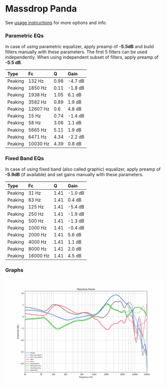 # Massdrop Panda
See [usage instructions](https://github.com/jaakkopasanen/AutoEq#usage) for more options and info.

### Parametric EQs
In case of using parametric equalizer, apply preamp of **-5.5dB** and build filters manually
with these parameters. The first 5 filters can be used independently.
When using independent subset of filters, apply preamp of **-5.5 dB**.

| Type    | Fc       |    Q | Gain    |
|:--------|:---------|:-----|:--------|
| Peaking | 132 Hz   | 0.98 | -4.7 dB |
| Peaking | 1850 Hz  | 0.11 | -1.8 dB |
| Peaking | 1938 Hz  | 1.05 | 6.1 dB  |
| Peaking | 3582 Hz  | 0.89 | 1.9 dB  |
| Peaking | 12607 Hz | 0.6  | 4.8 dB  |
| Peaking | 15 Hz    | 0.74 | -1.4 dB |
| Peaking | 58 Hz    | 3.06 | 1.1 dB  |
| Peaking | 5665 Hz  | 5.11 | 1.9 dB  |
| Peaking | 6471 Hz  | 4.34 | -2.2 dB |
| Peaking | 10030 Hz | 4.39 | 0.8 dB  |

### Fixed Band EQs
In case of using fixed band (also called graphic) equalizer, apply preamp of **-5.9dB**
(if available) and set gains manually with these parameters.

| Type    | Fc       |    Q | Gain    |
|:--------|:---------|:-----|:--------|
| Peaking | 31 Hz    | 1.41 | -1.0 dB |
| Peaking | 63 Hz    | 1.41 | 0.4 dB  |
| Peaking | 125 Hz   | 1.41 | -5.4 dB |
| Peaking | 250 Hz   | 1.41 | -1.9 dB |
| Peaking | 500 Hz   | 1.41 | -1.3 dB |
| Peaking | 1000 Hz  | 1.41 | -0.4 dB |
| Peaking | 2000 Hz  | 1.41 | 5.6 dB  |
| Peaking | 4000 Hz  | 1.41 | 1.1 dB  |
| Peaking | 8000 Hz  | 1.41 | 2.0 dB  |
| Peaking | 16000 Hz | 1.41 | 4.5 dB  |

### Graphs
![](./Massdrop%20Panda.png)